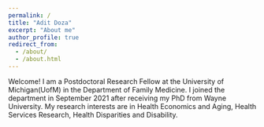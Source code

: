 ```yaml
---
permalink: /
title: "Adit Doza"
excerpt: "About me"
author_profile: true
redirect_from: 
  - /about/
  - /about.html
---
```


Welcome! I am a Postdoctoral Research Fellow at the University of Michigan(UofM) in the Department of Family Medicine. I joined the department in September 2021 after receiving my PhD from Wayne University. My research interests are in Health Economics and Aging, Health Services Research, Health Disparities and Disability.
